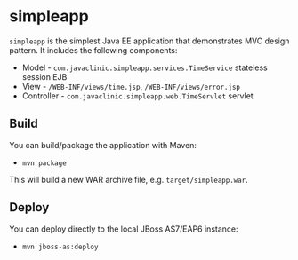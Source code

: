 simpleapp
=========
`simpleapp` is the simplest Java EE application that demonstrates MVC design pattern. It includes the following components:
- Model - `com.javaclinic.simpleapp.services.TimeService` stateless session EJB
- View - `/WEB-INF/views/time.jsp`, `/WEB-INF/views/error.jsp`
- Controller - `com.javaclinic.simpleapp.web.TimeServlet` servlet

Build
-----
You can build/package the application with Maven:
- `mvn package`

This will build a new WAR archive file, e.g. `target/simpleapp.war`.


Deploy
------
You can deploy directly to the local JBoss AS7/EAP6 instance:
- `mvn jboss-as:deploy`
